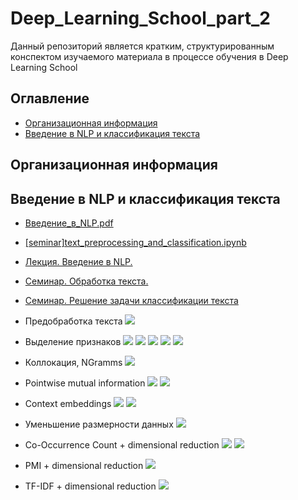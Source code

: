 # Deep_Learning_School_part_2
Данный репозиторий является кратким, структурированным конспектом
изучаемого материала в процессе обучения в Deep Learning School

## Оглавление

- [Организационная информация](#Организационная-информация)
- [Введение в NLP и классификация текста](#Введение-в-NLP-и-классификация-текста)

## Организационная информация


## Введение в NLP и классификация текста
 
- [Введение_в_NLP.pdf](02_Введение_в_NLP_и_классификация_текста/Введение_в_NLP.pdf)
- [[seminar]text_preprocessing_and_classification.ipynb](02_Введение_в_NLP_и_классификация_текста/[seminar]text_preprocessing_and_classification.ipynb)


- [Лекция. Введение в NLP.](https://www.youtube.com/watch?v=d0oV1MZ_KdE&ab_channel=DeepLearningSchool)
- [Семинар. Обработка текста.](https://www.youtube.com/watch?v=Aa-p8ddbxpQ)
- [Семинар. Решение задачи классификации текста](https://www.youtube.com/watch?v=ltyWeIPrAVA)


- Предобработка текста
![](for_readme/02_Введение_в_NLP_и_классификация_текста/1.png)
- Выделение признаков
![](for_readme/02_Введение_в_NLP_и_классификация_текста/2.png)
![](for_readme/02_Введение_в_NLP_и_классификация_текста/3.png)
![](for_readme/02_Введение_в_NLP_и_классификация_текста/4.png)
![](for_readme/02_Введение_в_NLP_и_классификация_текста/4_1.png)
![](for_readme/02_Введение_в_NLP_и_классификация_текста/5.png)
- Коллокация, NGramms
![](for_readme/02_Введение_в_NLP_и_классификация_текста/6.png)
- Pointwise mutual information
![](for_readme/02_Введение_в_NLP_и_классификация_текста/7.png)
![](for_readme/02_Введение_в_NLP_и_классификация_текста/7_1.png)
- Context embeddings
![](for_readme/02_Введение_в_NLP_и_классификация_текста/8.png)
![](for_readme/02_Введение_в_NLP_и_классификация_текста/8_1.png)
- Уменьшение размерности данных
![](for_readme/02_Введение_в_NLP_и_классификация_текста/9.png)
- Co-Occurrence Count + dimensional reduction
![](for_readme/02_Введение_в_NLP_и_классификация_текста/10_1.png)
![](for_readme/02_Введение_в_NLP_и_классификация_текста/10.png)
- PMI + dimensional reduction
![](for_readme/02_Введение_в_NLP_и_классификация_текста/11.png)
- TF-IDF + dimensional reduction
![](for_readme/02_Введение_в_NLP_и_классификация_текста/12.png)




